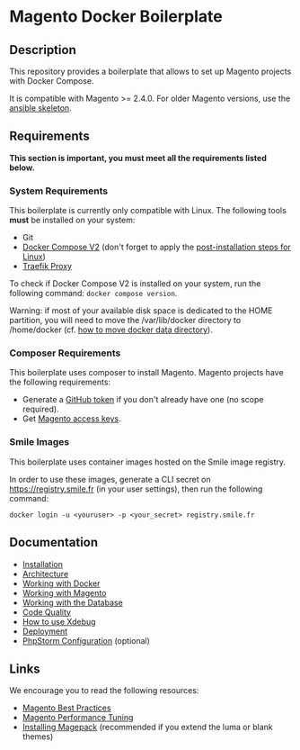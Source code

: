 # Magento Docker Boilerplate

## Description

This repository provides a boilerplate that allows to set up Magento projects with Docker Compose.

It is compatible with Magento >= 2.4.0.
For older Magento versions, use the [ansible skeleton](https://git.smile.fr/magento2/architecture-skeleton).

## Requirements

**This section is important, you must meet all the requirements listed below.**

### System Requirements

This boilerplate is currently only compatible with Linux.
The following tools **must** be installed on your system:

- Git
- [Docker Compose V2](https://docs.docker.com/engine/install/ubuntu/#install-using-the-repository) (don't forget to apply the [post-installation steps for Linux](https://docs.docker.com/engine/install/linux-postinstall/))
- [Traefik Proxy](https://git.smile.fr/docker/traefik)

To check if Docker Compose V2 is installed on your system, run the following command: `docker compose version`.

Warning: if most of your available disk space is dedicated to the HOME partition, you will need to move the /var/lib/docker directory to /home/docker (cf. [how to move docker data directory](https://www.guguweb.com/2019/02/07/how-to-move-docker-data-directory-to-another-location-on-ubuntu/)).

### Composer Requirements

This boilerplate uses composer to install Magento.
Magento projects have the following requirements:

- Generate a [GitHub token](https://getcomposer.org/doc/articles/authentication-for-private-packages.md#github-oauth) if you don't already have one (no scope required).
- Get [Magento access keys](https://devdocs.magento.com/guides/v2.4/install-gde/prereq/connect-auth.html).

### Smile Images

This boilerplate uses container images hosted on the Smile image registry.

In order to use these images, generate a CLI secret on https://registry.smile.fr (in your user settings), then run the following command:

```
docker login -u <youruser> -p <your_secret> registry.smile.fr
```

## Documentation

- [Installation](docs/01-install.md)
- [Architecture](docs/02-architecture.md)
- [Working with Docker](docs/03-docker-compose.md)
- [Working with Magento](docs/04-magento.md)
- [Working with the Database](docs/05-database.md)
- [Code Quality](docs/06-code-quality.md)
- [How to use Xdebug](docs/07-xdebug.md)
- [Deployment](docs/08-deployment.md)
- [PhpStorm Configuration](docs/09-phpstorm.md) (optional)

## Links

We encourage you to read the following resources:

- [Magento Best Practices](https://wiki.smile.fr/wiki/Best_Practices_(Magento))
- [Magento Performance Tuning](https://wiki.smile.fr/wiki/Performance_Tuning_(Magento))
- [Installing Magepack](https://wiki.smile.fr/wiki/Magepack) (recommended if you extend the luma or blank themes)
